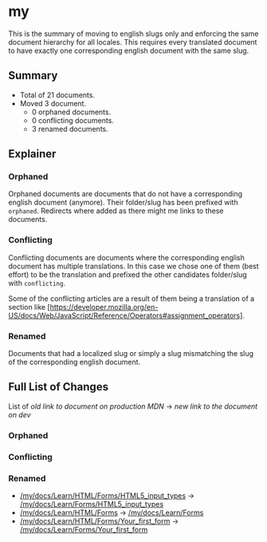 # my

This is the summary of moving to english slugs only and enforcing the same
document hierarchy for all locales. This requires every translated document to
have exactly one corresponding english document with the same slug.

## Summary

* Total of 21 documents.
* Moved 3 document.
  * 0 orphaned documents.
  * 0 conflicting documents.
  * 3 renamed documents.

## Explainer

### Orphaned

Orphaned documents are documents that do not have a corresponding english
document (anymore). Their folder/slug has been prefixed with `orphaned`.
Redirects where added as there might me links to these documents.

### Conflicting

Conflicting documents are documents where the corresponding english document has
multiple translations. In this case we chose one of them (best effort) to be the
translation and prefixed the other candidates folder/slug with `conflicting`.

Some of the conflicting articles are a result of them being a translation of a
section like
[https://developer.mozilla.org/en-US/docs/Web/JavaScript/Reference/Operators#assignment_operators].

### Renamed

Documents that had a localized slug or simply a slug mismatching the slug of the
corresponding english document.

## Full List of Changes

List of _old link to document on production MDN_
→ _new link to the document on dev_

### Orphaned



### Conflicting


### Renamed
* [/my/docs/Learn/HTML/Forms/HTML5_input_types](https://developer.mozilla.org/my/docs/Learn/HTML/Forms/HTML5_input_types) → [/my/docs/Learn/Forms/HTML5_input_types](https://unslug-next.content.dev.mdn.mozit.cloud/my/docs/Learn/Forms/HTML5_input_types)
* [/my/docs/Learn/HTML/Forms](https://developer.mozilla.org/my/docs/Learn/HTML/Forms) → [/my/docs/Learn/Forms](https://unslug-next.content.dev.mdn.mozit.cloud/my/docs/Learn/Forms)
* [/my/docs/Learn/HTML/Forms/Your_first_form](https://developer.mozilla.org/my/docs/Learn/HTML/Forms/Your_first_form) → [/my/docs/Learn/Forms/Your_first_form](https://unslug-next.content.dev.mdn.mozit.cloud/my/docs/Learn/Forms/Your_first_form)
